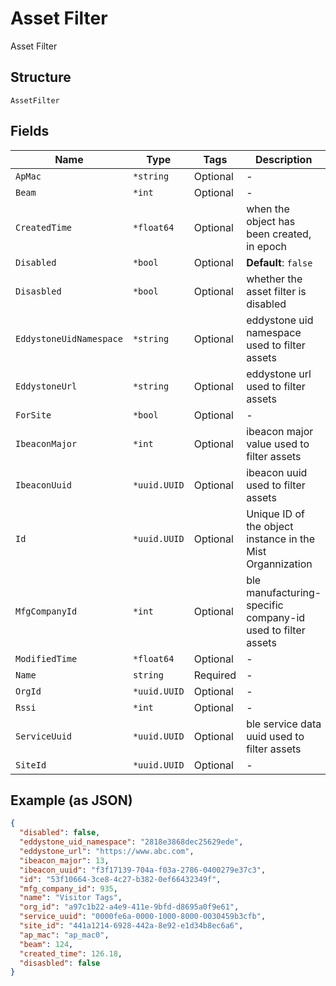 
# Asset Filter

Asset Filter

## Structure

`AssetFilter`

## Fields

| Name | Type | Tags | Description |
|  --- | --- | --- | --- |
| `ApMac` | `*string` | Optional | - |
| `Beam` | `*int` | Optional | - |
| `CreatedTime` | `*float64` | Optional | when the object has been created, in epoch |
| `Disabled` | `*bool` | Optional | **Default**: `false` |
| `Disasbled` | `*bool` | Optional | whether the asset filter is disabled |
| `EddystoneUidNamespace` | `*string` | Optional | eddystone uid namespace used to filter assets |
| `EddystoneUrl` | `*string` | Optional | eddystone url used to filter assets |
| `ForSite` | `*bool` | Optional | - |
| `IbeaconMajor` | `*int` | Optional | ibeacon major value used to filter assets |
| `IbeaconUuid` | `*uuid.UUID` | Optional | ibeacon uuid used to filter assets |
| `Id` | `*uuid.UUID` | Optional | Unique ID of the object instance in the Mist Organnization |
| `MfgCompanyId` | `*int` | Optional | ble manufacturing-specific company-id used to filter assets |
| `ModifiedTime` | `*float64` | Optional | - |
| `Name` | `string` | Required | - |
| `OrgId` | `*uuid.UUID` | Optional | - |
| `Rssi` | `*int` | Optional | - |
| `ServiceUuid` | `*uuid.UUID` | Optional | ble service data uuid used to filter assets |
| `SiteId` | `*uuid.UUID` | Optional | - |

## Example (as JSON)

```json
{
  "disabled": false,
  "eddystone_uid_namespace": "2818e3868dec25629ede",
  "eddystone_url": "https://www.abc.com",
  "ibeacon_major": 13,
  "ibeacon_uuid": "f3f17139-704a-f03a-2786-0400279e37c3",
  "id": "53f10664-3ce8-4c27-b382-0ef66432349f",
  "mfg_company_id": 935,
  "name": "Visitor Tags",
  "org_id": "a97c1b22-a4e9-411e-9bfd-d8695a0f9e61",
  "service_uuid": "0000fe6a-0000-1000-8000-0030459b3cfb",
  "site_id": "441a1214-6928-442a-8e92-e1d34b8ec6a6",
  "ap_mac": "ap_mac0",
  "beam": 124,
  "created_time": 126.18,
  "disasbled": false
}
```

